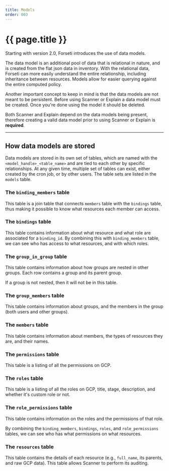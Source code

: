 ```yaml
---
title: Models
order: 003
---
```


# {{ page.title }}

Starting with version 2.0, Forseti introduces the use of data models.

The data model is an additional pool of data that is relational in nature,
and is created from the flat json data in inventory. With the relational data, Forseti 
can more easily understand the entire relationship, including inheritance between resources. Models
allow for easier querying against the entire computed policy.

Another important concept to keep in mind is that the data models are not meant
to be persistent. Before using Scanner or Explain a data model must be created. Once you're done 
using the model it should be deleted.

Both Scanner and Explain depend on the data models being present, therefore creating a valid data 
model prior to using Scanner or Explain is **required**.

---

## How data models are stored

Data models are stored in its own set of tables, which are named with the
`<model_handle>_<table_name>` and are tied to each other by specific relationships.  At any given
time, multiple set of tables can exist, either created by the cron job, or by other users. The
table sets are listed in the `models` table.  

### The `binding_members` table

This table is a join table that connects `members` table with the `bindings` table, thus making it
possible to know what resources each member can access.

### The `bindings` table

This table contains information about what resource and what role are associated for a
`binding_id`. By combining this with `binding_members` table, we can see who has access to what
resources, and with which roles.

### The `group_in_group` table

This table contains information about how groups are nested in other groups.
Each row contains a group and its parent group.

If a group is not nested, then it will not be in this table.

### The `group_members` table

This table contains information about groups, and the members in the group
(both users and other groups).

### The `members` table

This table contains information about members, the types of resources they are,
and their names.

### The `permissions` table

This table is a listing of all the permissions on GCP.

### The `roles` table

This table is a listing of all the roles on GCP, title, stage, description,
and whether it's custom role or not.

### The `role_permissions` table

This table contains information on the roles and the permissions of that role.

By combining the `binding_members`, `bindings`, `roles`, and `role_permissions` tables, we can see
who has what permissions on what resources.

### The `resources` table
This table contains the details of each resource (e.g., `full_name`, its parents, and raw GCP data).
This table allows Scanner to perform its auditing.
